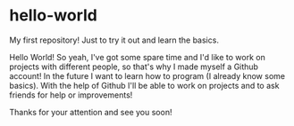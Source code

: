 # hello-world
My first repository! Just to try it out and learn the basics.

Hello World!
So yeah, I've got some spare time and I'd like to work on projects with different people, so that's why I made myself a Github account!
In the future I want to learn how to program (I already know some basics).
With the help of Github I'll be able to work on projects and to ask friends for help or improvements!

Thanks for your attention and see you soon!
